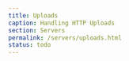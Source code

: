 ```yaml
---
title: Uploads
caption: Handling HTTP Uploads  
section: Servers
permalink: /servers/uploads.html
status: todo
---
```

